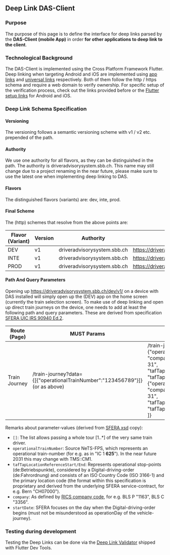 ## Deep Link DAS-Client

### Purpose

The purpose of this page is to define the interface for deep links parsed by the **DAS-Client (mobile App)** in order **for other
applications to deep link to the client**.

### Technological Background

The DAS-Client is implemented using the Cross Platform Framework Flutter. Deep linking when targeting Android and
iOS are implemented using [app links] and [universal links] respectively. Both of them follow the http / https schema
and require a web domain to verify ownership. For specific setup of the verification process, check out the links
provided before or the [Flutter setup links] for Android and iOS.

### Deep Link Schema Specification

#### Versioning

The versioning follows a semantic versioning scheme with v1 / v2 etc. prepended of the path.

#### Authority

We use one authority for all flavors, as they can be distinguished in the path. The authority is
driveradvisorysystem.sbb.ch. This name may still change due to a project renaming in the near future, please make sure
to use the latest one when implementing deep linking to DAS.

#### Flavors

The distinguished flavors (variants) are: dev, inte, prod.

#### Final Scheme

The (http) schemes that resolve from the above points are:

| Flavor (Variant) | Version | Authority                   | Scheme                                                 |
|------------------|---------|-----------------------------|--------------------------------------------------------|
| DEV              | v1      | driveradvisorysystem.sbb.ch | https://driveradvisorysystem.sbb.ch/dev/v1/PATH+QUERY  |
| INTE             | v1      | driveradvisorysystem.sbb.ch | https://driveradvisorysystem.sbb.ch/inte/v1/PATH+QUERY |
| PROD             | v1      | driveradvisorysystem.sbb.ch | https://driveradvisorysystem.sbb.ch/prod/v1/PATH+QUERY |

#### Path And Query Parameters

Opening up https://driveradvisorysystem.sbb.ch/dev/v1/ on a device with DAS installed will simply open up the (DEV) app
on the home screen (currently the train selection screen). To make use of deep linking and open up direct train journeys
on the device, one needs to add at least the following path and query parameters. These are derived from specification [SFERA UIC IRS 90940 Ed.2](https://uic.org/events/uic-irs-90940-edition-2-sfera-protocol).

| Route (Page)  | MUST Params                                                                  | RECOMMENDED Params                                                                                                                                                                                                                                                                                                                                                            |
|---------------|------------------------------------------------------------------------------|-------------------------------------------------------------------------------------------------------------------------------------------------------------------------------------------------------------------------------------------------------------------------------------------------------------------------------------------------------------------------------|
| Train Journey | /train-journey?data={[{"operationalTrainNumber":"123456789"}]} (or as above) | /train-journey?data={[<br>{"operationalTrainNumber":"123456789", "company"="1285", "startDate":"1970-01-31", "tafTapLocationReferenceStart":"CH04128", "tafTapLocationReferenceEnd":"CH07000"},<br>{"operationalTrainNumber":"987654321", "company"="2185", "startDate":"1970-01-31", "tafTapLocationReferenceStart":"CH00218", "tafTapLocationReferenceEnd":"CH03000"}<br>]} |

Remarks about parameter-values (derived from [SFERA xsd](../../../../../sfera_mock/src/main/resources/SFERA_v3.00.xsd) copy):
* `[]`: The list allows passing a whole tour [1..*] of the very same train driver.
* `operationalTrainNumber`: Source NeTS-FPS, which represents an operational train-number (for e.g. as in "IC 1 **625**"). In the near future 2031 this may change with TMS::CM1. 
* `tafTapLocationReferenceStart/End`: Represents operational stop-points (de:Betriebspunkte), considered by a Digital-driving-order (de:Fahrordnung) and consists of an ISO Country Code (ISO 3166-1) and the primary location code (the format within this specification is proprietary and derived from the underlying SFERA service-contract, for e.g. Bern "CH07000").
* `company`: As defined by [RICS company code](https://uic.org/support-activities/it/rics), for e.g. BLS P "1163", BLS C "3356".
* `startDate`: SFERA focuses on the day when the Digital-driving-order begins (must not be misunderstood as operationDay of the vehicle-journey).

### Testing during development

Testing the Deep Links can be done via the [Deep Link Validator](https://docs.flutter.dev/tools/devtools/deep-links)
shipped with Flutter Dev Tools.


[app links]: https://developer.android.com/training/app-links

[universal links]: https://developer.apple.com/documentation/xcode/allowing-apps-and-websites-to-link-to-your-content

[Flutter setup links]: https://docs.flutter.dev/ui/navigation/deep-linking
